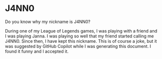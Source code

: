 # J4NN0

Do you know why my nickname is J4NN0?

During one of my League of Legends games, I was playing with a friend and I was playing Janna. I was playing so well that my friend started calling me J4NN0. Since then, I have kept this nickname. This is of course a joke, but it was suggested by GitHub Copilot while I was generating this document. I found it funny and I accepted it.
